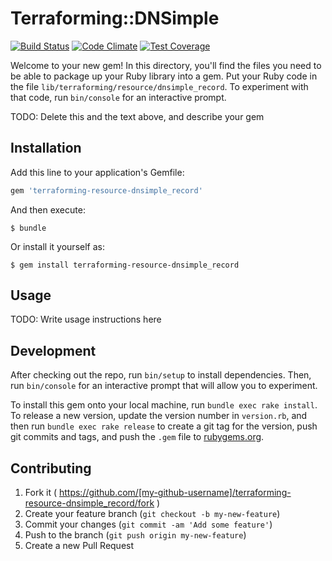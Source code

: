 # Terraforming::DNSimple
[![Build Status](https://travis-ci.org/dtan4/terraforming-dnsimple.svg?branch=master)](https://travis-ci.org/dtan4/terraforming-dnsimple)
[![Code Climate](https://codeclimate.com/github/dtan4/terraforming-dnsimple/badges/gpa.svg)](https://codeclimate.com/github/dtan4/terraforming-dnsimple)
[![Test Coverage](https://codeclimate.com/github/dtan4/terraforming-dnsimple/badges/coverage.svg)](https://codeclimate.com/github/dtan4/terraforming-dnsimple/coverage)

Welcome to your new gem! In this directory, you'll find the files you need to be able to package up your Ruby library into a gem. Put your Ruby code in the file `lib/terraforming/resource/dnsimple_record`. To experiment with that code, run `bin/console` for an interactive prompt.

TODO: Delete this and the text above, and describe your gem

## Installation

Add this line to your application's Gemfile:

```ruby
gem 'terraforming-resource-dnsimple_record'
```

And then execute:

    $ bundle

Or install it yourself as:

    $ gem install terraforming-resource-dnsimple_record

## Usage

TODO: Write usage instructions here

## Development

After checking out the repo, run `bin/setup` to install dependencies. Then, run `bin/console` for an interactive prompt that will allow you to experiment.

To install this gem onto your local machine, run `bundle exec rake install`. To release a new version, update the version number in `version.rb`, and then run `bundle exec rake release` to create a git tag for the version, push git commits and tags, and push the `.gem` file to [rubygems.org](https://rubygems.org).

## Contributing

1. Fork it ( https://github.com/[my-github-username]/terraforming-resource-dnsimple_record/fork )
2. Create your feature branch (`git checkout -b my-new-feature`)
3. Commit your changes (`git commit -am 'Add some feature'`)
4. Push to the branch (`git push origin my-new-feature`)
5. Create a new Pull Request
